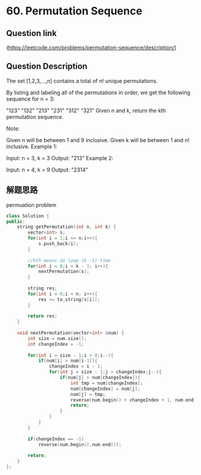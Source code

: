 # 60. Permutation Sequence

## Question link
(https://leetcode.com/problems/permutation-sequence/description/)

## Question Description

The set [1,2,3,...,n] contains a total of n! unique permutations.

By listing and labeling all of the permutations in order, we get the following sequence for n = 3:

"123"
"132"
"213"
"231"
"312"
"321"
Given n and k, return the kth permutation sequence.

Note:

Given n will be between 1 and 9 inclusive.
Given k will be between 1 and n! inclusive.
Example 1:

Input: n = 3, k = 3
Output: "213"
Example 2:

Input: n = 4, k = 9
Output: "2314"

## 解题思路
permuation problem

```c++
class Solution {
public:
    string getPermutation(int n, int k) {
        vector<int> s;
        for(int i = 1;i <= n;i++){
            s.push_back(i);
        }
        
        //kth means do loop (k -1) time
        for(int i = 0;i < k - 1; i++){
            nextPermutation(s);
        }
        
        string res;
        for(int i = 0;i < n; i++){
            res += to_string(s[i]);
        }
        
        return res;
    }
    
    void nextPermutation(vector<int> &num) {
        int size = num.size();
        int changeIndex = -1;
        
        for(int i = size - 1;i > 0;i--){
            if(num[i] > num[i-1]){
                changeIndex = i - 1;
                for(int j = size - 1;j > changeIndex;j--){
                	if(num[j] > num[changeIndex]){
                        int tmp = num[changeIndex];
                        num[changeIndex] = num[j];
                        num[j] = tmp;
                		reverse(num.begin() + changeIndex + 1, num.end());
                        return;
                	}
                }
            }
        }
        
        if(changeIndex == -1)
            reverse(num.begin(),num.end());
       
        return;
    }
};
```